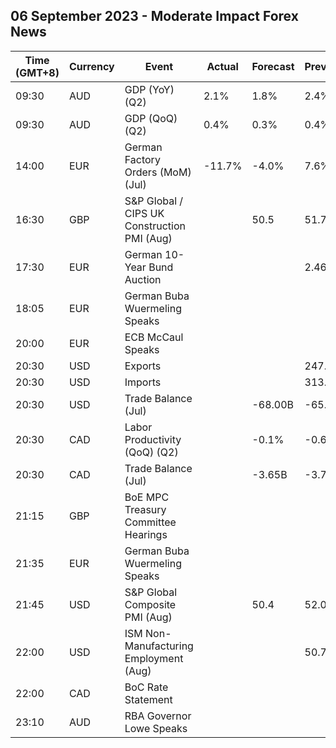 ## 06 September 2023 - Moderate Impact Forex News

| Time (GMT+8) | Currency | Event | Actual | Forecast | Previous |
|------|----------|-------|--------|----------|----------|
| 09:30 | AUD | GDP (YoY) (Q2) | 2.1% | 1.8% | 2.4% |
| 09:30 | AUD | GDP (QoQ) (Q2) | 0.4% | 0.3% | 0.4% |
| 14:00 | EUR | German Factory Orders (MoM) (Jul) | -11.7% | -4.0% | 7.6% |
| 16:30 | GBP | S&P Global / CIPS UK Construction PMI (Aug) |  | 50.5 | 51.7 |
| 17:30 | EUR | German 10-Year Bund Auction |  |  | 2.460% |
| 18:05 | EUR | German Buba Wuermeling Speaks |  |  |  |
| 20:00 | EUR | ECB McCaul Speaks |  |  |  |
| 20:30 | USD | Exports |  |  | 247.50B |
| 20:30 | USD | Imports |  |  | 313.00B |
| 20:30 | USD | Trade Balance (Jul) |  | -68.00B | -65.50B |
| 20:30 | CAD | Labor Productivity (QoQ) (Q2) |  | -0.1% | -0.6% |
| 20:30 | CAD | Trade Balance (Jul) |  | -3.65B | -3.73B |
| 21:15 | GBP | BoE MPC Treasury Committee Hearings |  |  |  |
| 21:35 | EUR | German Buba Wuermeling Speaks |  |  |  |
| 21:45 | USD | S&P Global Composite PMI (Aug) |  | 50.4 | 52.0 |
| 22:00 | USD | ISM Non-Manufacturing Employment (Aug) |  |  | 50.7 |
| 22:00 | CAD | BoC Rate Statement |  |  |  |
| 23:10 | AUD | RBA Governor Lowe Speaks |  |  |  |
